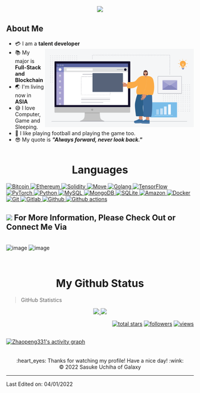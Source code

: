 <div align="center">
  <a href="https://github.com/zhaopeng331"><img src="https://readme-typing-svg.herokuapp.com/?lines=Senior%20Blockchain%20developer;Full-Stack%20Software%20Architecture;Always%20learning%20new%20tech&font=Pacifico&center=true&width=650&height=120&color=58a6ff&vCenter=true&size=45%22"></a>
</div>

## About Me

- :credit_card: I am a **talent developer** <img src="https://github.com/zhaopeng331/zhaopeng331/blob/main/hi.gif" width="400" align="right" />
- :books: My major is **Full-Stack and Blockchain**
- :earth_asia: I'm living now in **ASIA**
- :sweat_smile: I love Computer, Game and Sleeping.
- :monocle_face: I like playing football and playing the game too.
- :sunglasses: My quote is ***"Always forward, never look back."***
  <br/>
  <br/>
<!-- <table>
  <tr>
  	<td><img src="https://cdn.iconscout.com/icon/free/png-128/nodejs-2-226035.png" width="200"></td>
  	<td><img src="https://cdn.iconscout.com/icon/free/png-128/react-3-1175109.png" width="200"></td>
    <td><img src="https://smartcontractprogrammer.com/static/media/logo.cae6ce4a.svg" width="200"></td>
    <td><img src="https://cdn.iconscout.com/icon/free/png-128/typescript-1-1175078.png" width="200"></td>
    <td><img src="https://cdn.iconscout.com/icon/free/png-256/unity-2749374-2284764.png" width="200"></td>
    <td><img src="https://cdn.iconscout.com/icon/free/png-128/python-20-1175115.png" width="200"></td>
    <td><img src="https://cdn.iconscout.com/icon/free/png-256/flutter-3521432-2944876.png" width="200"></td>
  </tr>
</table> -->

<h1 align="center">Languages</h1>

<div>
  <a href="https://github.com/zhaopeng331">
    <img alt="Bitcoin" src="https://img.shields.io/badge/Bitcoin-ab790d?style=flat&logo=bitcoin&logoColor=white" />
  </a>
  <a href="https://github.com/zhaopeng331">
    <img alt="Ethereum" src="https://img.shields.io/badge/Ethereum-3C3C3D?style=flat&logo=Ethereum&logoColor=white" />
  </a>
  <a href="https://github.com/zhaopeng331">
    <img alt="Solidity" src="https://img.shields.io/badge/Solidity-363636?style=flat&logo=solidity&logoColor=white" />
  </a>
  <a href="https://github.com/zhaopeng331">
    <img alt="Move" src="https://img.shields.io/badge/Move-363636?style=flat&logo=Monero&logoColor=white" />
  </a>
  <a href="https://github.com/zhaopeng331">
    <img alt="Golang" src="https://img.shields.io/badge/Golang-000000?style=flat&logo=Go&logoColor=white" />
  </a>
  <a href="https://github.com/zhaopeng331">
    <img alt="TensorFlow" src="https://img.shields.io/badge/TensorFlow-FF6F00?style=flat&logo=TensorFlow&logoColor=white" />
  </a>
  <a href="https://github.com/zhaopeng331">
    <img alt="PyTorch" src="https://img.shields.io/badge/PyTorch-EE4C2C?style=flat&logo=PyTorch&logoColor=white" />
  </a>
  <a href="https://github.com/zhaopeng331">
    <img alt="Python" src="https://img.shields.io/badge/Python-14354C?style=flat&logo=python&logoColor=white" />
  </a>
  <a href="https://github.com/zhaopeng331">
    <img alt="MySQL" src="https://img.shields.io/badge/-MySQL-0f69a9?style=flat&logo=mysql&logoColor=white" />
  </a>
  <a href="https://github.com/zhaopeng331">
    <img alt="MongoDB" src="https://img.shields.io/badge/-MongoDB-13aa52?style=flat&logo=mongodb&logoColor=white" />
  </a>
  <a href="https://github.com/zhaopeng331">
    <img alt="SQLite" src="https://img.shields.io/badge/SQLite-07405E?style=flat&logo=sqlite&logoColor=white" />
  </a>
  <a href="https://github.com/zhaopeng331">  
    <img alt="Amazon" src="https://img.shields.io/badge/Amazon_AWS-232F3E?style=flat&logo=amazon-aws&logoColor=white" />
  </a>
  <a href="https://github.com/zhaopeng331">  
    <img alt="Docker" src="https://img.shields.io/badge/-Docker-46a2f1?style=flat&logo=docker&logoColor=white" />
  </a>
  <a href="https://github.com/zhaopeng331">  
    <img alt="Git" src="https://img.shields.io/badge/-Git-F05032?style=flat&logo=git&logoColor=white" />
  </a>
  <a href="https://github.com/zhaopeng331">  
    <img alt="Gitlab" src="https://img.shields.io/badge/-GitLab-FCA121?style=flat&logo=gitlab" />
  </a>
  <a href="https://github.com/zhaopeng331">  
    <img alt="Github" src="https://img.shields.io/badge/-GitHub-181717?style=flat&logo=github" />
  </a>
  <a href="https://github.com/zhaopeng331">  
    <img alt="Github actions" src="https://img.shields.io/badge/-Github_Actions-2088FF?style=flat&logo=github-actions&logoColor=white" />
  </a>
</div>

## <img src='https://github.com/zhaopeng331/zhaopeng331/blob/main/shake.gif' width="80px" /> For More Information, Please Check Out or Connect Me Via
<br/>

<div align="center>

![image](https://img.shields.io/badge/ranzhaopeng@163.com-D14836?style=for-the-badge&logo=gmail&logoColor=white)
![image](https://img.shields.io/badge/331378255-0078d4?style=for-the-badge&logo=tencentqq&logoColor=white)
![image](https://img.shields.io/badge/ZPZP6510-07c160?style=for-the-badge&logo=WeChat&logoColor=white)

[//]: # ([![image]&#40;https://img.shields.io/badge/Discord-7289DA?style=for-the-badge&logo=discord&logoColor=white&#41;]&#40;https://discordapp.com/users/&#41;)
</div>
<br/>
<h1 align="center">My Github Status </h1>

> GitHub Statistics
<p align="center">
    <a href="https://github.com/zhaopeng331">
      <img height="180em" src="https://github-readme-stats-eight-theta.vercel.app/api?username=Zhaopeng331&show_icons=true&theme=algolia&include_all_commits=true&count_private=true"/>
      <img height="180em" src="https://github-readme-stats-eight-theta.vercel.app/api/top-langs/?username=Zhaopeng331&layout=compact&langs_count=8&theme=algolia"/>
    </a>
</p>

<p align="right">
  <a href="https://github.com/zhaopeng331?tab=repositories&sort=stargazers">
    <img alt="total stars" title="Total stars on GitHub" src="https://custom-icon-badges.herokuapp.com/badge/dynamic/json?logo=star&color=55960c&labelColor=488207&label=Stars&style=for-the-badge&query=%24.stars&url=https://api.github-star-counter.workers.dev/user/Zhaopeng331"/></a>
  <a href="https://github.com/zhaopeng331?tab=followers">
    <img alt="followers" title="Follow me on Github" src="https://custom-icon-badges.herokuapp.com/github/followers/Zhaopeng331?color=236ad3&labelColor=1155ba&style=for-the-badge&logo=person-add&label=Follow&logoColor=white"/></a>
  <a href="https://github.com/zhaopeng331">
    <img alt="views" title="GitHub profile views" src="https://shields-io-visitor-counter.herokuapp.com/badge?page=Zhaopeng331&style=for-the-badge"/></a>
</p>

<!-- https://github.com/ashutosh00710/github-readme-activity-graph -->
<br/>

<div>
	<a href="https://github.com/zhaopeng331/zhaopeng331"><img alt="Zhaopeng331's activity graph" src="https://activity-graph.herokuapp.com/graph?username=Zhaopeng331&bg_color=363636&color=ffffff&line=748f90&point=12d4ed&area=true&hide_border=true)](https://github.com/ashutosh00710/github-readme-activity-graph" /></a>
</div>
<br/>
<br/>
<div align="center">
  :heart_eyes: Thanks for watching my profile! Have a nice day! :wink: <br/>
  &copy; 2022 Sasuke Uchiha of Galaxy
</div>

------

Last Edited on: 04/01/2022
